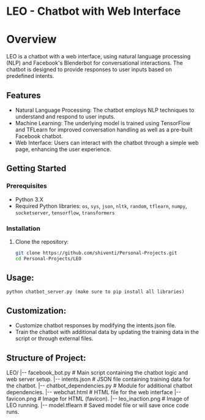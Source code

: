 # LEO - Chatbot with Web Interface

# Overview

LEO is a chatbot with a web interface, using natural language processing (NLP) and Facebook's Blenderbot for conversational interactions. The chatbot is designed to provide responses to user inputs based on predefined intents.

## Features

- Natural Language Processing: The chatbot employs NLP techniques to understand and respond to user inputs.
- Machine Learning: The underlying model is trained using TensorFlow and TFLearn for improved conversation handling as well as a pre-built Facebook chatbot.
- Web Interface: Users can interact with the chatbot through a simple web page, enhancing the user experience.

## Getting Started

### Prerequisites

- Python 3.X
- Required Python libraries: `os`, `sys`, `json`, `nltk`, `random`, `tflearn`, `numpy`, `socketserver`, `tensorflow`, `transformers`

### Installation

1. Clone the repository:

   ```bash
   git clone https://github.com/shiventi/Personal-Projects.git
   cd Personal-Projects/LEO

## Usage:
    python chatbot_server.py (make sure to pip install all libraries)

## Customization: 
- Customize chatbot responses by modifying the intents.json file.
- Train the chatbot with additional data by updating the training data in the script or through external files.

## Structure of Project: 
LEO/
    |-- facebook_bot.py                 # Main script containing the chatbot logic and web server setup.
    |-- intents.json                    # JSON file containing training data for the chatbot.
    |-- chatbot_dependencies.py         # Module for additional chatbot dependencies.
    |-- webchat.html                    # HTML file for the web interface
    |-- favicon.png                     # Image for HTML (favicon).
    |-- leo_inaction.png                # Image of LEO running.
    |-- model.tflearn                   # Saved model file or will save once code runs.
